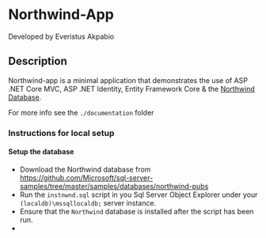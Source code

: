 # Northwind-App

Developed by Everistus Akpabio

## Description
Northwind-app is a minimal application that demonstrates the use of ASP .NET Core MVC, ASP .NET Identity, Entity Framework Core
& the [Northwind Database](https://github.com/microsoft/sql-server-samples/tree/master/samples/databases/northwind-pubs).

For more info see the `./documentation` folder

### Instructions for local setup
#### Setup the database
- Download the Northwind database from https://github.com/Microsoft/sql-server-samples/tree/master/samples/databases/northwind-pubs
- Run the  `instnwnd.sql` script in you Sql Server Object Explorer under your `(localdb)\mssqllocaldb;` server instance.
- Ensure that the `Northwind` database is installed after the script has been run.
- 